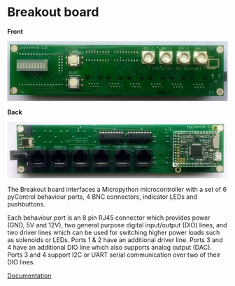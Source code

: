 # Breakout board

**Front**

![front_photo](photo_front.jpg)

**Back**

![front_photo](photo_back.jpg)



The Breakout board interfaces a Micropython microcontroller with a set of 6 pyControl behaviour ports, 4 BNC connectors, indicator LEDs and pushbuttons.

Each behaviour port is an 8 pin RJ45 connector which provides power (GND, 5V and 12V), two general purpose digital input/output (DIO) lines, and two driver lines which can be used for switching higher power loads such as solenoids or LEDs.  Ports 1 & 2 have an additional driver line.  Ports 3 and 4 have an additional DIO line which also supports analog output (DAC). Ports 3 and 4 support I2C or UART serial communication over two of their DIO lines.

[Documentation](https://pycontrol.readthedocs.io/en/latest/user-guide/hardware/#breakout-boards)

